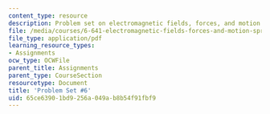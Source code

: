 ```yaml
---
content_type: resource
description: Problem set on electromagnetic fields, forces, and motion.
file: /media/courses/6-641-electromagnetic-fields-forces-and-motion-spring-2009/65ce63901bd9256a049ab8b54f91fbf9_MIT6_641s09_pset06.pdf
file_type: application/pdf
learning_resource_types:
- Assignments
ocw_type: OCWFile
parent_title: Assignments
parent_type: CourseSection
resourcetype: Document
title: 'Problem Set #6'
uid: 65ce6390-1bd9-256a-049a-b8b54f91fbf9
---
```

